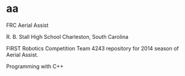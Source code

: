 aa
==

FRC Aerial Assist

R. B. Stall High School
Charleston, South Carolina

FIRST Robotics Competition Team 4243 repository for 2014 season of Aerial Assist.

Programming with C++


